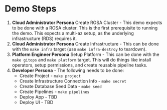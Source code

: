 # Demo Steps

1. **Cloud Administrator Persona** Create ROSA Cluster - This demo expects to be done with a ROSA cluster.  This is the first prerequisite to running the demo.
This expects a multi-az setup, as the underlying infrastructure (RDS) requires it.
2. **Cloud Administrator Persona** Create Infrastructure - This can be done with the `make infra` target (use `make infra-destroy` to teardown).
3. **Platform Engineer Persona** Setup Platform - This can be done with the `make gitops` and `make platform` target.  This will do things like install operators, setup permissions, 
and create reusable pipeline tasks.
4. **Developer Persona** - The following needs to be done:
   * Create Project - `make project`
   * Create Infrastructure Connection Info - `make secret`
   * Create Database Seed Data - `make seed`
   * Create Pipelines - `make pipelines`
   * Deploy App - TBD
   * Deploy UI - TBD
